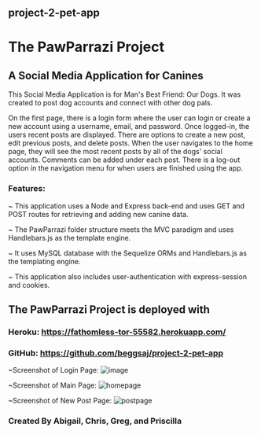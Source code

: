 ## project-2-pet-app

# The PawParrazi Project
## A Social Media Application for Canines

This Social Media Application is for Man's Best Friend: Our Dogs. 
It was created to post dog accounts and connect with other dog pals.

On the first page, there is a login form where the user can login or create a new account using a username, email, and password.
Once logged-in, the users recent posts are displayed. There are options to create a new post, edit previous posts, and delete posts.
When the user navigates to the home page, they will see the most recent posts by all of the dogs' social accounts. 
Comments can be added under each post.
There is a log-out option in the navigation menu for when users are finished using the app.


### Features:

~ This application uses a Node and Express back-end and uses GET and POST routes for retrieving and adding new canine data.

~ The PawParrazi folder structure meets the MVC paradigm and uses Handlebars.js as the template engine.

~ It uses MySQL database with the Sequelize ORMs and Handlebars.js as the templating engine.

~ This application also includes user-authentication with express-session and cookies.

## The PawParrazi Project is deployed with
### Heroku: https://fathomless-tor-55582.herokuapp.com/
### GitHub: https://github.com/beggsaj/project-2-pet-app

~Screenshot of Login Page:
![image](https://user-images.githubusercontent.com/88856741/151730811-8e7e2346-d835-4ff7-9d9e-f75a0a21a23a.png)


~Screenshot of Main Page:
![homepage](https://user-images.githubusercontent.com/88856741/151731367-85784187-e49a-4c16-9e18-f959a59e60cd.png)


~Screenshot of New Post Page:
![postpage](https://user-images.githubusercontent.com/88856741/151731455-4d142926-a55b-495b-94e6-883ee72903e0.png)



### Created By Abigail, Chris, Greg, and Priscilla
